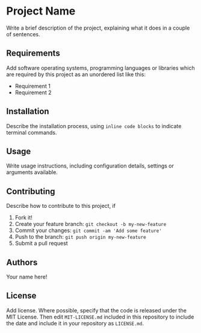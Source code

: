 # Project Name

Write a brief description of the project, explaining what it does in a couple of sentences.

## Requirements

Add software operating systems, programming languages or libraries which are required by this project as an unordered list like this:

*   Requirement 1
*   Requirement 2

## Installation

Describe the installation process, using `inline code blocks` to indicate terminal commands.

## Usage

Write usage instructions, including configuration details, settings or arguments available.

## Contributing

Describe how to contribute to this project, if

1. Fork it!
2. Create your feature branch: `git checkout -b my-new-feature`
3. Commit your changes: `git commit -am 'Add some feature'`
4. Push to the branch: `git push origin my-new-feature`
5. Submit a pull request

## Authors

Your name here!

## License

Add license. Where possible, specify that the code is released under the MIT License. Then edit `MIT-LICENSE.md` included in this repository to include the date and include it in your repository as `LICENSE.md`.
